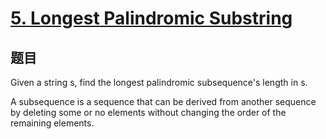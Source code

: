 # [5. Longest Palindromic Substring](https://leetcode.com/problems/longest-palindromic-substring/)


## 题目

Given a string s, find the longest palindromic subsequence's length in s.

A subsequence is a sequence that can be derived from another sequence by deleting some or no elements without changing the order of the remaining elements.
